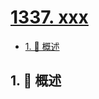 # [1337. xxx](https://github.com/Tdahuyou/TNotes.leetcode/tree/main/notes/1337.%20xxx)

<!-- region:toc -->

- [1. 📝 概述](#1--概述)

<!-- endregion:toc -->

## 1. 📝 概述
